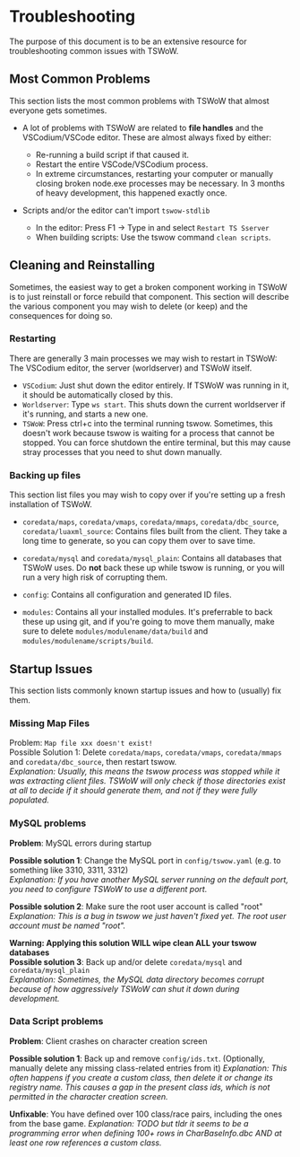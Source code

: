 # Troubleshooting

The purpose of this document is to be an extensive resource for troubleshooting common issues with TSWoW. 

## Most Common Problems

This section lists the most common problems with TSWoW that almost everyone gets sometimes. 

- A lot of problems with TSWoW are related to **file handles** and the VSCodium/VSCode editor. These are almost always fixed by either:
  - Re-running a build script if that caused it.
  - Restart the entire VSCode/VSCodium process. 
  - In extreme circumstances, restarting your computer or manually closing broken node.exe processes may be necessary. In 3 months of heavy development, this happened exactly once.
  
- Scripts and/or the editor can't import `tswow-stdlib`
  - In the editor: Press F1 -> Type in and select `Restart TS Sserver` 
  - When building scripts: Use the tswow command `clean scripts`.

## Cleaning and Reinstalling

Sometimes, the easiest way to get a broken component working in TSWoW is to just reinstall or force rebuild that component. 
This section will describe the various component you may wish to delete (or keep) and the consequences for doing so. 

### Restarting

There are generally 3 main processes we may wish to restart in TSWoW: The VSCodium editor, the server (worldserver) and TSWoW itself.

- `VSCodium`: Just shut down the editor entirely. If TSWoW was running in it, it should be automatically closed by this.
- `Worldserver`: Type `ws start`. This shuts down the current worldserver if it's running, and starts a new one.
- `TSWoW`: Press ctrl+c into the terminal running tswow. Sometimes, this doesn't work because tswow is waiting for a process that cannot be stopped. 
You can force shutdown the entire terminal, but this may cause stray processes that you need to shut down manually.


### Backing up files

This section list files you may wish to copy over if you're setting up a fresh installation of TSWoW.

- `coredata/maps`, `coredata/vmaps`, `coredata/mmaps`, `coredata/dbc_source`, `coredata/luaxml_source`: Contains files built from the client. They take a long time to generate, so you can copy them over to save time.

- `coredata/mysql` and `coredata/mysql_plain`: Contains all databases that TSWoW uses. Do **not** back these up while tswow is running, or you will run a very high risk of corrupting them. 

- `config`: Contains all configuration and generated ID files.

- `modules`: Contains all your installed modules. It's preferrable to back these up using git, and if you're going to move them manually, make sure to delete `modules/modulename/data/build` and `modules/modulename/scripts/build`.

## Startup Issues

This section lists commonly known startup issues and how to (usually) fix them.

### Missing Map Files
Problem: `Map file xxx doesn't exist!`  
Possible Solution 1: Delete `coredata/maps`, `coredata/vmaps`, `coredata/mmaps` and `coredata/dbc_source`, then restart tswow.  
_Explanation: Usually, this means the tswow process was stopped while it was extracting client files. 
TSWoW will only check if those directories exist at all to decide if it should generate them, and not if they were fully populated._

### MySQL problems
**Problem**: MySQL errors during startup

**Possible solution 1**: Change the MySQL port in `config/tswow.yaml` (e.g. to something like 3310, 3311, 3312)  
_Explanation: If you have another MySQL server running on the default port, you need to configure TSWoW to use a different port._

**Possible solution 2**: Make sure the root user account is called "root"  
_Explanation: This is a bug in tswow we just haven't fixed yet. The root user account must be named "root"._

**Warning: Applying this solution WILL wipe clean ALL your tswow databases**  
**Possible solution 3**: Back up and/or delete `coredata/mysql` and `coredata/mysql_plain`  
_Explanation: Sometimes, the MySQL data directory becomes corrupt because of how aggressively TSWoW can shut it down during development._

### Data Script problems

**Problem**: Client crashes on character creation screen

**Possible solution 1**: Back up and remove `config/ids.txt`. (Optionally, manually delete any missing class-related entries from it)
_Explanation: This often happens if you create a custom class, then delete it or change its registry name. This causes a gap in the present class ids, which is not permitted in the character creation screen._

**Unfixable**: You have defined over 100 class/race pairs, including the ones from the base game.
_Explanation: TODO but tldr it seems to be a programming error when defining 100+ rows in CharBaseInfo.dbc AND at least one row references a custom class._
